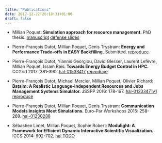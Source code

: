 ```yaml
---
title: "Publications"
date: 2017-12-22T20:18:31+01:00
draft: false
---
```


- Millian Poquet:
  **Simulation approach for resource management.**
  PhD thesis.
  [manuscript](/research/phd/manuscript.pdf)
  [defense slides](/research/phd/defense_slides.pdf)

- Pierre-François Dutot, Millian Poquet, Denis Trystram:
  **Energy and Performance Trade-offs in EASY Backfilling.**
  Submitted.
  [reproduce](https://gitlab.inria.fr/mpoquet/article-energy-performance-tradeoffs-ccgrid-2018)

- Pierre-François Dutot, Yiannis Georgiou, David Glesser, Laurent Lefèvre,
  Millian Poquet, Issam Raïs:
  **Towards Energy Budget Control in HPC.**
  CCGrid 2017: 381-390.
  [hal-01533417](https://hal.archives-ouvertes.fr/hal-01533417)
  [reproduce](https://github.com/mpoquet/energybudget-expe)

- Pierre-François Dutot, Michael Mercier, Millian Poquet, Olivier Richard:
  **Batsim: A Realistic Language-Independent Resources and Jobs Management Systems Simulator.**
  JSSPP 2016: 178-197.
  [hal-01333471v1](https://hal.archives-ouvertes.fr/hal-01333471v1)
  [reproduce](https://gforge.inria.fr/projects/expe-batsim)

- Pierre-François Dutot, Millian Poquet, Denis Trystram:
  **Communication Models Insights Meet Simulations.**
  Euro-Par Workshops 2015: 258-269.
  [hal-01230288](https://hal.archives-ouvertes.fr/hal-01230288)

- Sébastien Limet, Millian Poquet, Sophie Robert:
  **Modulight: A Framework for Efficient Dynamic Interactive Scientific Visualization.**
  ICCS 2014: 692-702.
  [hal TODO](TODO)
